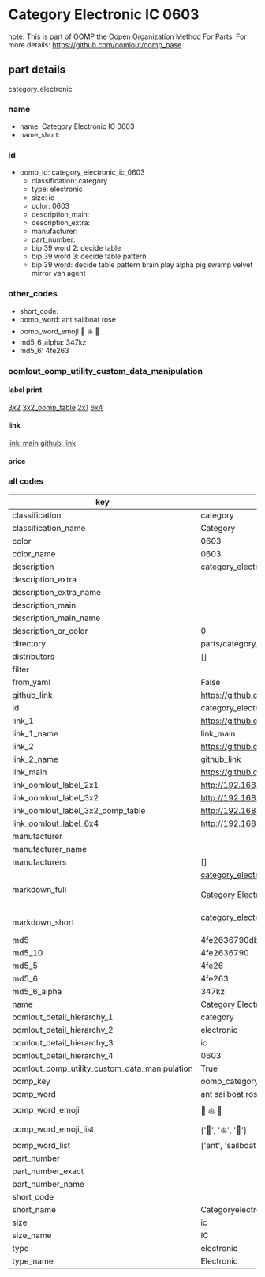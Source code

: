 # Category Electronic IC 0603  

note: This is part of OOMP the Oopen Organization Method For Parts. For more details: https://github.com/oomlout/oomp_base

##  part details



category_electronic

### name
* name: Category Electronic IC 0603
* name_short: 
### id
* oomp_id: category_electronic_ic_0603
  * classification: category
  * type: electronic
  * size: ic
  * color: 0603
  * description_main: 
  * description_extra: 
  * manufacturer: 
  * part_number: 
  * bip 39 word 2: decide table
  * bip 39 word 3: decide table pattern
  * bip 39 word: decide table pattern brain play alpha pig swamp velvet mirror van agent

### other_codes
* short_code: 
* oomp_word: ant sailboat rose
* oomp_word_emoji :ant: :sailboat: :rose:
* md5_6_alpha: 347kz
* md5_6: 4fe263






### oomlout_oomp_utility_custom_data_manipulation
#### label print
[3x2](http://192.168.1.245:1112/?label=oomp%20347kz)
[3x2_oomp_table](http://192.168.1.107:1112/?label=oomp%20347kz)
[2x1](http://192.168.1.242:1112/?label=oomp%20347kz)
[6x4](http://192.168.1.55:1112/?label=oomp%20347kz)    

#### link

[link_main](https://github.com/oomlout/oomlout_oomp_current_version_messy/tree/main/parts/category_electronic_ic_0603) [github_link](https://github.com/oomlout/oomlout_oomp_part_src/tree/main/parts/category_electronic_ic_0603)                             

#### price







### all codes 
| key | value |  
| --- | --- |  
| classification | category |  
| classification_name | Category |  
| color | 0603 |  
| color_name | 0603 |  
| description | category_electronic |  
| description_extra |  |  
| description_extra_name |  |  
| description_main |  |  
| description_main_name |  |  
| description_or_color | 0  |  
| directory | parts/category_electronic_ic_0603 |  
| distributors | [] |  
| filter |  |  
| from_yaml | False |  
| github_link | https://github.com/oomlout/oomlout_oomp_part_src/tree/main/parts/category_electronic_ic_0603 |  
| id | category_electronic_ic_0603 |  
| link_1 | https://github.com/oomlout/oomlout_oomp_current_version_messy/tree/main/parts/category_electronic_ic_0603 |  
| link_1_name | link_main |  
| link_2 | https://github.com/oomlout/oomlout_oomp_part_src/tree/main/parts/category_electronic_ic_0603 |  
| link_2_name | github_link |  
| link_main | https://github.com/oomlout/oomlout_oomp_current_version_messy/tree/main/parts/category_electronic_ic_0603 |  
| link_oomlout_label_2x1 | http://192.168.1.242:1112/?label=oomp%20347kz |  
| link_oomlout_label_3x2 | http://192.168.1.245:1112/?label=oomp%20347kz |  
| link_oomlout_label_3x2_oomp_table | http://192.168.1.107:1112/?label=oomp%20347kz |  
| link_oomlout_label_6x4 | http://192.168.1.55:1112/?label=oomp%20347kz |  
| manufacturer |  |  
| manufacturer_name |  |  
| manufacturers | [] |  
| markdown_full | [category_electronic_ic_0603](https://github.com/oomlout/oomlout_oomp_current_version_messy/tree/main/parts/category_electronic_ic_0603)<br>[](https://github.com/oomlout/oomlout_oomp_current_version_messy/tree/main/parts/category_electronic_ic_0603)<br>[Category Electronic Ic 0603](https://github.com/oomlout/oomlout_oomp_current_version_messy/tree/main/parts/category_electronic_ic_0603)<br><br> |  
| markdown_short | [category_electronic_ic_0603](https://github.com/oomlout/oomlout_oomp_current_version_messy/tree/main/parts/category_electronic_ic_0603)<br><br> |  
| md5 | 4fe2636790db34901c5321af42b739c6 |  
| md5_10 | 4fe2636790 |  
| md5_5 | 4fe26 |  
| md5_6 | 4fe263 |  
| md5_6_alpha | 347kz |  
| name | Category Electronic IC 0603 |  
| oomlout_detail_hierarchy_1 | category |  
| oomlout_detail_hierarchy_2 | electronic |  
| oomlout_detail_hierarchy_3 | ic |  
| oomlout_detail_hierarchy_4 | 0603 |  
| oomlout_oomp_utility_custom_data_manipulation | True |  
| oomp_key | oomp_category_electronic_ic_0603 |  
| oomp_word | ant sailboat rose |  
| oomp_word_emoji | :ant: :sailboat: :rose: |  
| oomp_word_emoji_list | [':ant:', ':sailboat:', ':rose:'] |  
| oomp_word_list | ['ant', 'sailboat', 'rose'] |  
| part_number |  |  
| part_number_exact |  |  
| part_number_name |  |  
| short_code |  |  
| short_name | Categoryelectronic |  
| size | ic |  
| size_name | IC |  
| type | electronic |  
| type_name | Electronic |  
